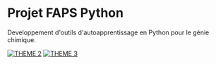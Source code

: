 # Projet FAPS Python

Developpement d'outils d'autoapprentissage en Python pour le génie chimique.

[![THEME 2](https://colab.research.google.com/assets/colab-badge.svg)](https://colab.research.google.com/github/gch-faps/faps-python/blob/main/theme2/theme2.ipynb)
[![THEME 3](https://colab.research.google.com/assets/colab-badge.svg)](https://colab.research.google.com/github/gch-faps/faps-python/blob/main/theme3/theme3.ipynb)